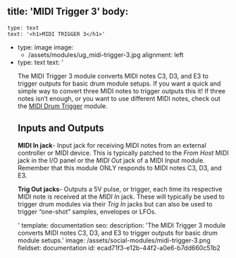 title: 'MIDI Trigger 3'
body:
  -
    type: text
    text: '<h1>MIDI TRIGGER 3</h1>'
  -
    type: image
    image:
      - /assets/modules/ug_midi-trigger-3.jpg
    alignment: left
  -
    type: text
    text: '<p>The MIDI Trigger 3 module converts MIDI notes C3, D3, and E3 to trigger outputs for basic drum module setups. If you want a quick and simple way to convert three MIDI notes to trigger outputs this it! If three notes isn’t enough, or you want to use different MIDI notes, check out the <a href="https://docs.cherryaudio.com/cherry-audio/modules/midi-drum-trigger" target="_blank">MIDI Drum Trigger</a> module.</p><h2>Inputs and Outputs</h2><p><strong>MIDI In jack</strong>- Input jack for receiving MIDI notes from an external controller or MIDI device. This is typically patched to the&nbsp;<em>From Host</em>&nbsp;MIDI jack in the I/O panel or the&nbsp;<em>MIDI Out</em>&nbsp;jack of a MIDI Input module. Remember that this module ONLY responds to MIDI notes C3, D3, and E3.</p><p><strong>Trig Out jacks</strong>- Outputs a 5V pulse, or trigger, each time its respective MIDI note is received at the <em>MIDI In</em> jack. These will typically be used to trigger drum modules via their <em>Trig In</em> jacks but can also be used to trigger “one-shot” samples, envelopes or LFOs.</p>'
template: documentation
seo:
  description: 'The MIDI Trigger 3 module converts MIDI notes C3, D3, and E3 to trigger outputs for basic drum module setups.'
  image: /assets/social-modules/midi-trigger-3.png
fieldset: documentation
id: ecad71f3-e12b-44f2-a0e6-b7dd660c51b2
